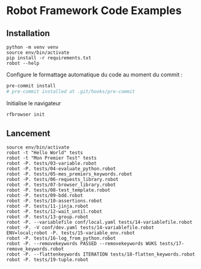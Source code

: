 # Robot Framework Code Examples

## Installation

```
python -m venv venv
source env/bin/activate
pip install -r requirements.txt
robot --help
```

Configure le formattage automatique du code au moment du commit :

```bash
pre-commit install
# pre-commit installed at .git/hooks/pre-commit
```

Initialise le navigateur

```bash
rfbrowser init
```


## Lancement

```
source env/bin/activate
robot -t "Hello World" tests
robot -t "Mon Premier Test" tests
robot -P. tests/03-variable.robot
robot -P. tests/04-evaluate_python.robot
robot -P. tests/05-mes_premiers_keywords.robot
robot -P. tests/06-requests_library.robot
robot -P. tests/07-browser_library.robot
robot -P. tests/08-test_template.robot
robot -P. tests/09-bdd.robot
robot -P. tests/10-assertions.robot
robot -P. tests/11-jinja.robot
robot -P. tests/12-wait_until.robot
robot -P. tests/13-group.robot
robot -P. --variablefile conf/local.yaml tests/14-variablefile.robot
robot -P. -V conf/dev.yaml tests/14-variablefile.robot
ENV=local;robot -P. tests/15-variable_env.robot
robot -P. tests/16-log_from_python.robot
robot -P. --removekeywords PASSED --removekeywords WUKS tests/17-remove_keywords.robot
robot -P. --flattenkeywords ITERATION tests/18-flatten_keywords.robot
robot -P. tests/19-tuple.robot
```
